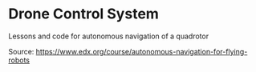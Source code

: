 # Drone Control System
Lessons and code for autonomous navigation of a quadrotor

Source: https://www.edx.org/course/autonomous-navigation-for-flying-robots
